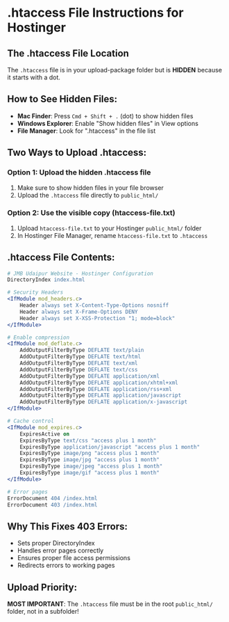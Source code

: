 # .htaccess File Instructions for Hostinger

## The .htaccess File Location
The `.htaccess` file is in your upload-package folder but is **HIDDEN** because it starts with a dot.

## How to See Hidden Files:
- **Mac Finder**: Press `Cmd + Shift + .` (dot) to show hidden files
- **Windows Explorer**: Enable "Show hidden files" in View options
- **File Manager**: Look for ".htaccess" in the file list

## Two Ways to Upload .htaccess:

### Option 1: Upload the hidden .htaccess file
1. Make sure to show hidden files in your file browser
2. Upload the `.htaccess` file directly to `public_html/`

### Option 2: Use the visible copy (htaccess-file.txt)
1. Upload `htaccess-file.txt` to your Hostinger `public_html/` folder
2. In Hostinger File Manager, rename `htaccess-file.txt` to `.htaccess`

## .htaccess File Contents:
```apache
# JMB Udaipur Website - Hostinger Configuration
DirectoryIndex index.html

# Security Headers
<IfModule mod_headers.c>
    Header always set X-Content-Type-Options nosniff
    Header always set X-Frame-Options DENY
    Header always set X-XSS-Protection "1; mode=block"
</IfModule>

# Enable compression
<IfModule mod_deflate.c>
    AddOutputFilterByType DEFLATE text/plain
    AddOutputFilterByType DEFLATE text/html
    AddOutputFilterByType DEFLATE text/xml
    AddOutputFilterByType DEFLATE text/css
    AddOutputFilterByType DEFLATE application/xml
    AddOutputFilterByType DEFLATE application/xhtml+xml
    AddOutputFilterByType DEFLATE application/rss+xml
    AddOutputFilterByType DEFLATE application/javascript
    AddOutputFilterByType DEFLATE application/x-javascript
</IfModule>

# Cache control
<IfModule mod_expires.c>
    ExpiresActive on
    ExpiresByType text/css "access plus 1 month"
    ExpiresByType application/javascript "access plus 1 month"
    ExpiresByType image/png "access plus 1 month"
    ExpiresByType image/jpg "access plus 1 month"
    ExpiresByType image/jpeg "access plus 1 month"
    ExpiresByType image/gif "access plus 1 month"
</IfModule>

# Error pages
ErrorDocument 404 /index.html
ErrorDocument 403 /index.html
```

## Why This Fixes 403 Errors:
- Sets proper DirectoryIndex
- Handles error pages correctly
- Ensures proper file access permissions
- Redirects errors to working pages

## Upload Priority:
**MOST IMPORTANT**: The `.htaccess` file must be in the root `public_html/` folder, not in a subfolder!